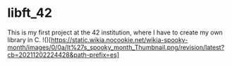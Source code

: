 # libft_42
This is my first project at the 42 institution, where I have to create my own library in C.
!()[https://static.wikia.nocookie.net/wikia-spooky-month/images/0/0a/It%27s_spooky_month_Thumbnail.png/revision/latest?cb=20211202224428&path-prefix=es]
